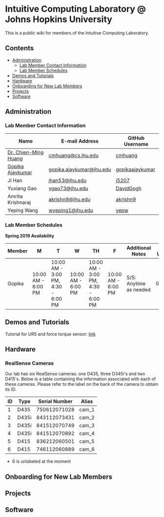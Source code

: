 # Intuitive Computing Laboratory @ Johns Hopkins University

This is a public wiki for members of the Intuitive Computing Laboratory.
## Contents
  - [Administration](#administration)
    - [Lab Member Contact Information](#lab-member-contact-information)
    - [Lab Member Schedules](#lab-member-schedules)
  - [Demos and Tutorials](#demos-and-tutorials)
  - [Hardware](#hardware)
  - [Onboarding for New Lab Members](#onboarding-for-new-lab-members)
  - [Projects](#projects)
  - [Software](#software)

## Administration
### Lab Member Contact Information 

|    Name     | E-mail Address | GitHub Username |
| ------------- | ------------- | ------------- |
| [Dr. Chien-Ming Huang](https://www.cs.jhu.edu/~cmhuang/)  | cmhuang@cs.jhu.edu  | [cmhuang](https://github.com/cmhuang)  |
| [Gopika Ajaykumar](http://www.cs.jhu.edu/~gopika/)  | gopika.ajaykumar@jhu.edu  | [gopikaajaykumar](https://github.com/gopikaajaykumar)  |
| Ji Han  | jhan53@jhu.edu  | [j5207](https://github.com/j5207)  |
| Yuxiang Gao  | ygao73@jhu.edu | [DavidGogh](https://github.com/DavidGogh)  |
| Amrita Krishnaraj | akrishn9@jhu.edu | [akrishn9](https://github.com/akrishn9) |
| Yeping Wang | wyeping1@jhu.edu | [yepw](https://github.com/yepw?tab=repositories) |

### Lab Member Schedules

**Spring 2019 Availability**

|    Member     | M | T | W | TH | F | Additional Notes | Last Updated |
| ------------- | ------------- | ------------- | ------------- | ------------- | ------------- | ------------- | ------------- |
| Gopika | 10:00 AM - 6:00 PM | 10:00 AM - 3:00 PM, 4:30 - 6:00 PM | 10:00 AM - 6:00 PM | 10:00 AM - 3:00 PM, 4:30 - 6:00 PM | 10:00 AM - 6:00 PM | S/S: Anytime as needed | 02/04/19 |

## Demos and Tutorials

Tutorial for UR5 and force torque sensor: [link](ur5.md)



## Hardware
### RealSense Cameras
Our lab has six RealSense cameras: one D435, three D345i's and two D415's. Below is a table containing the information associated with each of these cameras. Please refer to the label on the back of the camera to obtain its ID.

| ID | Type | Serial Number | Alias |
| -- | ----- | ------------- | ----- |
| 1 | D435 | 750612071028 | cam_1 |
| 2 | D435i | 843112073431 | cam_2 |
| 3 | D435i | 841512070749 | cam_3 |
| 4 | D435i | 841512070892 | cam_4 |
| 5 | D415 | 836212060501 | cam_5 |
| 6 | D415 | 746112060889 | cam_6 |
* 6 is unlabeled at the moment

## Onboarding for New Lab Members

## Projects

## Software
